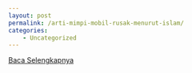 ```yaml
---
layout: post
permalink: /arti-mimpi-mobil-rusak-menurut-islam/
categories:
    - Uncategorized
---
```


[Baca Selengkapnya](/10)